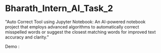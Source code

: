 # Bharath_Intern_AI_Task_2
"Auto Correct Tool using Jupyter Notebook: An AI-powered notebook project that employs advanced algorithms to automatically correct misspelled words or suggest the closest matching words for improved text accuracy and clarity."

Demo :


